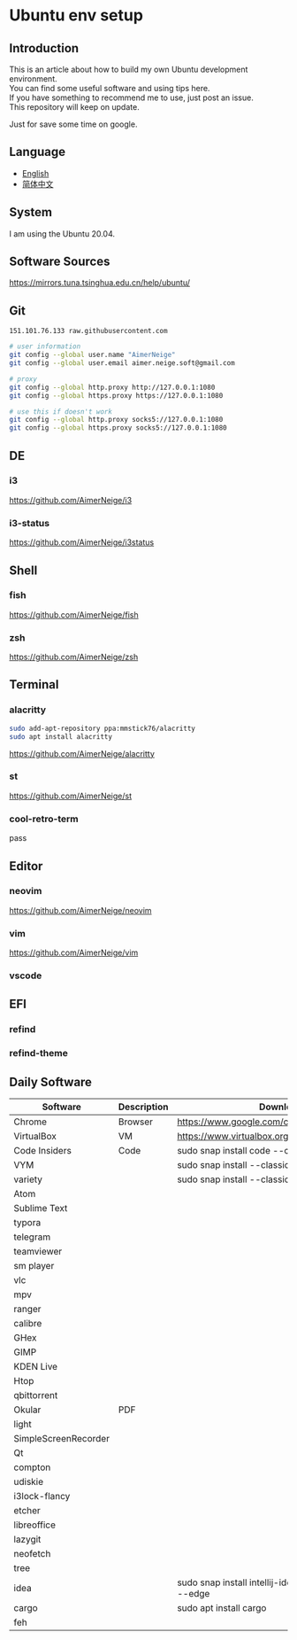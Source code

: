 # Ubuntu env setup

## Introduction

This is an article about how to build my own Ubuntu development environment.\
You can find some useful software and using tips here.\
If you have something to recommend me to use, just post an issue.\
This repository will keep on update.

Just for save some time on google.

## Language

- [English](README.md)
- [简体中文](README-CN.md)

## System

I am using the Ubuntu 20.04.

## Software Sources

<https://mirrors.tuna.tsinghua.edu.cn/help/ubuntu/>

## Git

`151.101.76.133 raw.githubusercontent.com`

```bash
# user information
git config --global user.name "AimerNeige"
git config --global user.email aimer.neige.soft@gmail.com

# proxy
git config --global http.proxy http://127.0.0.1:1080
git config --global https.proxy https://127.0.0.1:1080

# use this if doesn't work
git config --global http.proxy socks5://127.0.0.1:1080
git config --global https.proxy socks5://127.0.0.1:1080
```

## DE

### i3

<https://github.com/AimerNeige/i3>

### i3-status

<https://github.com/AimerNeige/i3status>

## Shell

### fish

<https://github.com/AimerNeige/fish>

### zsh

<https://github.com/AimerNeige/zsh>

## Terminal

### alacritty

```bash
sudo add-apt-repository ppa:mmstick76/alacritty
sudo apt install alacritty
```

<https://github.com/AimerNeige/alacritty>

### st

<https://github.com/AimerNeige/st>

### cool-retro-term

pass

## Editor

### neovim

<https://github.com/AimerNeige/neovim>

### vim

<https://github.com/AimerNeige/vim>

### vscode

## EFI

### refind

### refind-theme

## Daily Software

| Software             | Description | Download                                                  |
| -------------------- | ----------- | --------------------------------------------------------- |
| Chrome               | Browser     | https://www.google.com/chrome/                            |
| VirtualBox           | VM          | https://www.virtualbox.org/wiki/Linux_Downloads           |
| Code Insiders        | Code        | sudo snap install code --classic                          |
| VYM                  |             | sudo snap install --classic code                          |
| variety              |             | sudo snap install --classic code-insiders                 |
| Atom                 |             |                                                           |
| Sublime Text         |             |                                                           |
| typora               |             |                                                           |
| telegram             |             |                                                           |
| teamviewer           |             |                                                           |
| sm player            |             |                                                           |
| vlc                  |             |                                                           |
| mpv                  |             |                                                           |
| ranger               |             |                                                           |
| calibre              |             |                                                           |
| GHex                 |             |                                                           |
| GIMP                 |             |                                                           |
| KDEN Live            |             |                                                           |
| Htop                 |             |                                                           |
| qbittorrent          |             |                                                           |
| Okular               | PDF         |                                                           |
| light                |             |                                                           |
| SimpleScreenRecorder |             |                                                           |
| Qt                   |             |                                                           |
| compton              |             |                                                           |
| udiskie              |             |                                                           |
| i3lock-flancy        |             |                                                           |
| etcher               |             |                                                           |
| libreoffice          |             |                                                           |
| lazygit              |             |                                                           |
| neofetch             |             |                                                           |
| tree                 |             |                                                           |
| idea                 |             | sudo snap install intellij-idea-ultimate --classic --edge |
| cargo                |             | sudo apt install cargo                                    |
| feh                  |             |                                                           |
